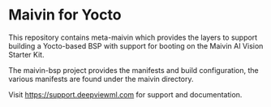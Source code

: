 # Maivin for Yocto

This repository contains meta-maivin which provides the layers to support
building a Yocto-based BSP with support for booting on the Maivin AI Vision
Starter Kit.

The maivin-bsp project provides the manifests and build configuration, the
various manifests are found under the maivin directory.

Visit https://support.deepviewml.com for support and documentation.
